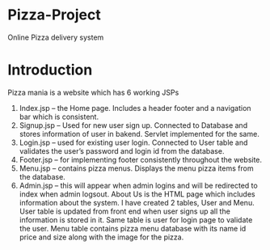 # Pizza-Project
Online Pizza delivery system

# Introduction
Pizza mania is a website which has 6 working JSPs 
1.	Index.jsp – the Home page. Includes a header footer and a navigation bar which is consistent.
2.	Signup.jsp – Used for new user sign up. Connected to Database and stores information of user in bakend. Servlet implemented for the same.
3.	Login.jsp – used for existing user login. Connected to User table and validates the user’s password and login id from the database.
4.	Footer.jsp – for implementing footer consistently throughout the website.
5.	Menu.jsp – contains pizza menus. Displays the menu pizza items from the database.
6.	Admin.jsp – this will appear when admin logins and will be redirected to index when admin logsout.
About Us is the HTML page which includes information about the system.
I have created 2 tables, User and Menu. 
User table is updated from front end when user signs up all the information is stored in it. Same table is user for login page to validate the user.
Menu table contains pizza menu database with its name id price and size along with the image for the pizza.
